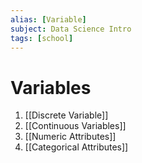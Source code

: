 ```yaml
---
alias: [Variable]
subject: Data Science Intro
tags: [school]
---
```

# Variables


1. [[Discrete Variable]]
2. [[Continuous Variables]]
3. [[Numeric Attributes]]
4. [[Categorical Attributes]]